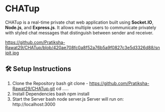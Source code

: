 # CHATup
CHATup is a real-time private chat web application built using **Socket.IO**, **Node.js**, and **Express.js**. It allows multiple users to communicate privately with styled chat messages that distinguish between sender and receiver.

https://github.com/Pratiksha-Rawat29/CHATup/blob/420ae708fc0a8f52a76b5a9f0827c3e5d3326d88/snipit.jpg

## 🛠️ Setup Instructions

1. Clone the Repository
bash
git clone -  https://github.com/Pratiksha-Rawat29/CHATup.git
cd .....
2. Install Dependencies
bash
npm install
3. Start the Server
bash
node server.js
Server will run on: http://localhost:3000



